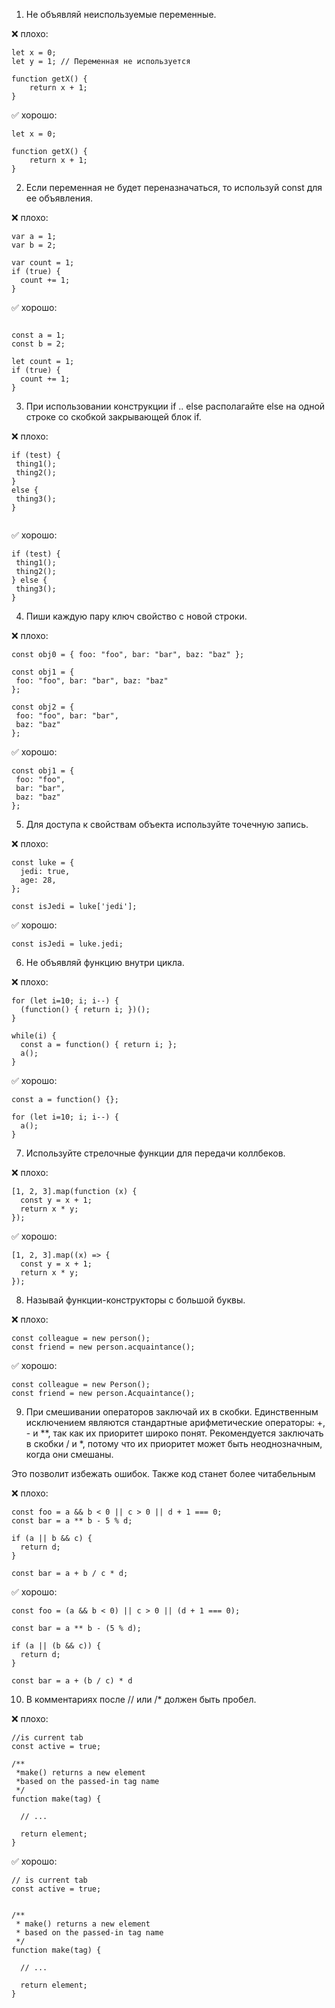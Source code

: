 1. Не объявляй неиспользуемые переменные.

❌ плохо:
```
let x = 0;
let y = 1; // Переменная не используется

function getX() {
    return x + 1;
}
 ```

✅ хорошо:
```
let x = 0;

function getX() {
    return x + 1;
}
```

2. Если переменная не будет переназначаться, то используй const для ее объявления.

❌ плохо:
```
var a = 1;
var b = 2;

var count = 1;
if (true) {
  count += 1;
}
 ```

✅ хорошо:
```

const a = 1;
const b = 2;

let count = 1;
if (true) {
  count += 1;
}
```

3. При использовании конструкции if .. else располагайте else на одной строке со скобкой закрывающей блок if. ​

❌ плохо:
```
if (test) {
 ​thing1();
 ​thing2();
}
else {
 ​thing3();
}
​
```

✅ хорошо:
```
if (test) {
 ​thing1();
 ​thing2();
} else {
 ​thing3();
}
```

4. Пиши каждую пару ключ свойство с новой строки.

❌ плохо:
```
const obj0 = { foo: "foo", bar: "bar", baz: "baz" };

const obj1 = {
 ​foo: "foo", bar: "bar", baz: "baz"
};

const obj2 = {
 ​foo: "foo", bar: "bar",
 ​baz: "baz"
};
```

✅ хорошо:
```
const obj1 = {
 ​foo: "foo",
 ​bar: "bar",
 ​baz: "baz"
};
```

5. Для доступа к свойствам объекта используйте точечную запись.

❌ плохо:
```
const luke = {
  jedi: true,
  age: 28,
};

const isJedi = luke['jedi'];
```

✅ хорошо:
```
const isJedi = luke.jedi;
```

6. Не объявляй функцию внутри цикла.

❌ плохо:
```
for (let i=10; i; i--) {
  (function() { return i; })();
}

while(i) {
  const a = function() { return i; };
  a();
}
```

✅ хорошо:
```
const a = function() {};

for (let i=10; i; i--) {
  a();
}
```

7. Используйте стрелочные функции для передачи коллбеков.

❌ плохо:
```
[1, 2, 3].map(function (x) {
  const y = x + 1;
  return x * y;
});
```

✅ хорошо:
```
[1, 2, 3].map((x) => {
  const y = x + 1;
  return x * y;
});
```

8. Называй функции-конструкторы с большой буквы.

❌ плохо:
```
const colleague = new person();
const friend = new person.acquaintance();
```

✅ хорошо:
```
const colleague = new Person();
const friend = new person.Acquaintance();
```

9. При смешивании операторов заключай их в скобки. Единственным исключением являются стандартные арифметические операторы: +, - и **, так как их приоритет широко понят. Рекомендуется заключать в скобки / и *, потому что их приоритет может быть неоднозначным, когда они смешаны.

Это позволит избежать ошибок. Также код станет более читабельным

❌ плохо:
```
const foo = a && b < 0 || c > 0 || d + 1 === 0;
const bar = a ** b - 5 % d;

if (a || b && c) {
  return d;
}

const bar = a + b / c * d;
```

✅ хорошо:
```
const foo = (a && b < 0) || c > 0 || (d + 1 === 0);

const bar = a ** b - (5 % d);

if (a || (b && c)) {
  return d;
}

const bar = a + (b / c) * d
```

10. В комментариях после // или /* должен быть пробел.

❌ плохо:
```
//is current tab
const active = true;

/**
 *make() returns a new element
 *based on the passed-in tag name
 */
function make(tag) {

  // ...

  return element;
}
```

✅ хорошо:
```
// is current tab
const active = true;


/**
 * make() returns a new element
 * based on the passed-in tag name
 */
function make(tag) {

  // ...

  return element;
}
```